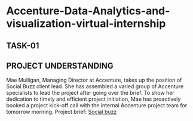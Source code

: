 # Accenture-Data-Analytics-and-visualization-virtual-internship
## TASK-01
## PROJECT UNDERSTANDING
Mae Mulligan, Managing Director at Accenture, takes up the position of Social Buzz client lead. She has assembled a varied group of Accenture specialists to lead the project after going over the brief. To show her dedication to timely and efficient project initiation, Mae has proactively booked a project kick-off call with the internal Accenture project team for tomorrow morning.
Project brief: [Social buzz](https://github.com/DEVABANOTH/Accenture-Data-Analytics-and-visualization-virtual-internship./blob/main/Data_Analytics%20Client%20Brief.pdf)
